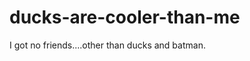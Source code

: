 ducks-are-cooler-than-me
========================

I got no friends....other than ducks and batman.
